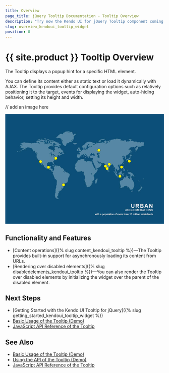 ```yaml
---
title: Overview
page_title: jQuery Tooltip Documentation - Tooltip Overview
description: "Try now the Kendo UI for jQuery Tooltip component coming with default configuration options for relatively positioning it to the target, events for displaying the widget, auto-hiding behavior, and more."
slug: overview_kendoui_tooltip_widget
position: 0
---
```


# {{ site.product }} Tooltip Overview

The Tooltip displays a popup hint for a specific HTML element. 

You can define its content either as static text or load it dynamically with AJAX. The Tooltip provides default configuration options such as relatively positioning it to the target, events for displaying the widget, auto-hiding behavior, setting its height and width.

// add an image here

![Kendo UI for jQuery Tooltip Overview](tooltip-overview.png)

## Functionality and Features

* [Content operations]({% slug content_kendoui_tooltip %})&mdash;The Tooltip provides built-in support for asynchronously loading its content from URLs.
* [Rendering over disabled elements]({% slug disabledelements_kendoui_tooltip %})&mdash;You can also render the Tooltip over disabled elements by initializing the widget over the parent of the disabled element. 

## Next Steps 

* [Getting Started with the Kendo UI Tooltip for jQuery]({% slug getting_started_kendoui_tooltip_widget %})
* [Basic Usage of the Tooltip (Demo)](https://demos.telerik.com/kendo-ui/tooltip/index)
* [JavaScript API Reference of the Tooltip](/api/javascript/ui/tooltip)

## See Also

* [Basic Usage of the Tooltip (Demo)](https://demos.telerik.com/kendo-ui/tooltip/index)
* [Using the API of the Tooltip (Demo)](https://demos.telerik.com/kendo-ui/tooltip/api)
* [JavaScript API Reference of the Tooltip](/api/javascript/ui/tooltip)
